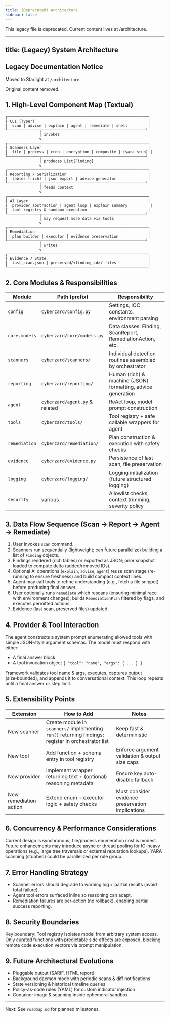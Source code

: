 ```yaml
---
title: (Deprecated) Architecture
sidebar: false
---
```


This legacy file is deprecated. Current content lives at /architecture.

---
title: (Legacy) System Architecture
---
## Legacy Documentation Notice

Moved to Starlight at `/architecture`.

Original content removed.

## 1. High-Level Component Map (Textual)

```
┌──────────────────────────────────────────────────────────────┐
| CLI (Typer)                                                  |
|  scan | advise | explain | agent | remediate | shell         |
└──────────────┬──────────────────────────────────────────────┘
			   │ invokes
			   v
┌──────────────────────────────────────────────────────────────┐
| Scanners Layer                                               |
|  file | process | cron | encryption | composite | (yara stub) |
└──────────────┬──────────────────────────────────────────────┘
			   │ produces List[Finding]
			   v
┌──────────────────────────────────────────────────────────────┐
| Reporting / Serialization                                    |
|  tables (rich) | json export | advice generator              |
└──────────────┬──────────────────────────────────────────────┘
			   │ feeds context
			   v
┌──────────────────────────────────────────────────────────────┐
| AI Layer                                                     |
|  provider abstraction | agent loop | explain summary          |
|  tool registry & sandbox execution                           |
└──────────────┬──────────────────────────────────────────────┘
			   │ may request more data via tools
			   v
┌──────────────────────────────────────────────────────────────┐
| Remediation                                                  |
|  plan builder | executor | evidence preservation             |
└──────────────┬──────────────────────────────────────────────┘
			   │ writes
			   v
┌──────────────────────────────────────────────────────────────┐
| Evidence / State                                             |
|  last_scan.json | preserved/<finding_id>/ files              |
└──────────────────────────────────────────────────────────────┘
```

## 2. Core Modules & Responsibilities

| Module | Path (prefix) | Responsibility |
|--------|---------------|----------------|
| `config` | `cyberzard/config.py` | Settings, IOC constants, environment parsing |
| `core.models` | `cyberzard/core/models.py` | Data classes: Finding, ScanReport, RemediationAction, etc. |
| `scanners` | `cyberzard/scanners/` | Individual detection routines assembled by orchestrator |
| `reporting` | `cyberzard/reporting/` | Human (rich) & machine (JSON) formatting, advice generation |
| `agent` | `cyberzard/agent.py` & related | ReAct loop, model prompt construction |
| `tools` | `cyberzard/tools/` | Tool registry + safe callable wrappers for agent |
| `remediation` | `cyberzard/remediation/` | Plan construction & execution with safety checks |
| `evidence` | `cyberzard/evidence.py` | Persistence of last scan, file preservation |
| `logging` | `cyberzard/logging/` | Logging initialization (future structured logging) |
| `security` | various | Allowlist checks, context trimming, severity policy |

## 3. Data Flow Sequence (Scan → Report → Agent → Remediate)

1. User invokes `scan` command.
2. Scanners run sequentially (lightweight; can future parallelize) building a list of `Finding` objects.
3. Findings rendered (rich tables) or exported as JSON; prior snapshot loaded to compute delta (added/removed IDs).
4. Optional AI operations (`explain`, `advise`, `agent`) reuse scan stage (re-running to ensure freshness) and build compact context lines.
5. Agent may call tools to refine understanding (e.g., fetch a file snippet) before producing final answer.
6. User optionally runs `remediate` which rescans (ensuring minimal race with environment changes), builds `RemediationPlan` filtered by flags, and executes permitted actions.
7. Evidence (last scan, preserved files) updated.

## 4. Provider & Tool Interaction

The agent constructs a system prompt enumerating allowed tools with simple JSON-style argument schemas. The model must respond with either:

- A final answer block
- A tool invocation object `{ "tool": "name", "args": { ... } }`

Framework validates tool name & args, executes, captures output (size‑bounded), and appends it to conversational context. This loop repeats until a final answer or step limit.

## 5. Extensibility Points

| Extension | How to Add | Notes |
|-----------|-----------|-------|
| New scanner | Create module in `scanners/` implementing `run()` returning findings; register in orchestrator list | Keep fast & deterministic |
| New tool | Add function + schema entry in tool registry | Enforce argument validation & output size caps |
| New provider | Implement wrapper returning text + (optional) reasoning metadata | Ensure key auto-disable fallback |
| New remediation action | Extend enum + executor logic + safety checks | Must consider evidence preservation implications |

## 6. Concurrency & Performance Considerations

Current design is synchronous; file/process enumeration cost is modest. Future enhancements may introduce async or thread pooling for IO-heavy operations (e.g., large tree traversals or external reputation lookups). YARA scanning (stubbed) could be parallelized per rule group.

## 7. Error Handling Strategy

- Scanner errors should degrade to warning log + partial results (avoid total failure).
- Agent tool errors surfaced inline so reasoning can adapt.
- Remediation failures are per-action (no rollback), enabling partial success reporting.

## 8. Security Boundaries

Key boundary: Tool registry isolates model from arbitrary system access. Only curated functions with predictable side effects are exposed, blocking remote code execution vectors via prompt manipulation.

## 9. Future Architectural Evolutions

- Pluggable output (SARIF, HTML report)
- Background daemon mode with periodic scans & diff notifications
- State versioning & historical timeline queries
- Policy-as-code rules (YAML) for custom indicator injection
- Container image & scanning inside ephemeral sandbox

---

Next: See `roadmap.md` for planned milestones.
